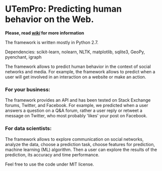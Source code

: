 # UTemPro: Predicting human behavior on the Web. 

**Please, read [_wiki_](https://github.com/Nik0l/UTemPr/wiki) for more information**

The framework is written mostly in Python 2.7.

Dependencies:
scikit-learn, nolearn, NLTK, matplotlib, sqlite3, GeoPy, pyenchant, igraph

The framework allows to predict human behavior in the context of social networks and media. For example, the framework allows to predict when a user will get involved in an interaction on a website or make an action.

### For your business:

The framework provides an API and has been tested on Stack Exchange forums, Twitter, and Facebook. For example, we predicted when a user answers a question on a Q&A forum, rather a user reply or retweet a message on Twitter, who most probably 'likes' your post on Facebook. 

### For data scientists:

The framework allows to explore communication on social networks, analyze the data, choose a prediction task, choose features for prediction, machine learning (ML) algorithm. Then a user can explore the results of the prediction, its accuracy and time performance.

Feel free to use the code under MIT license.
